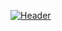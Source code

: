 [![Header](https://github.com/federalbyro/federalbyro/blob/main/assets/imba.gif)](https://www.youtube.com/watch?v=7mHOhuSrKsw&ab_channel=BRANDBRASKO)




